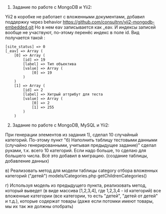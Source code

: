 1) Задание по работе с MongoDB и Yii2:

Yii2 в коробке не работает с вложенными документами, добавил поддержку через behavior https://github.com/consultnn/yii2-mongodb-embedded.git
Но в нем eav записывается как _eav. И индексы записей вообще не участвуют, по-этому перенёс индекс в поле id.
Вид получается такой :
```
[site_status] => 0
[_eav] => Array (
    [0] => Array (
        [id] => 19
        [label] => Тип объектива
        [value] => Array (
            [0] => 19
        )
    )
    [1] => Array (
        [id] => 2
        [label] => Хитрый аттрибут для теста
        [value] => Array (
            [0] => 2
            [1] => 255
        )
    )
```
2) Задание по работе с MongoDB, MySQL и Yii2:

При генерации элементов из задания 1), сделал 10 случайный категорий. По-этому пункт "б) Наполнить таблицу тестовыми данными (случайно генерированными, учитывая предыдущее задание)" сделал руками, т.к. всего 10 категорий.
Если надо больше, то сделаю для большего числа.
Всё это добавил в миграцию. (создание таблицы, добавление данных)

в) Реализовать метод для модели таблицы category отбора вложенных категорий ("детей")
models/Categories.php getChildrenCategories()

г) Используя модель из предыдущего пункта, реализовать метод, который выведет (в виде массива [1,2,3,4], где 1,2,3,4 - id категорий) все вложенные категории (все категории, то есть "детей", "детей от детей" и т.д.), которые содержат товары (даже если потомки имеют товары, мы их так же должны отобрать)
